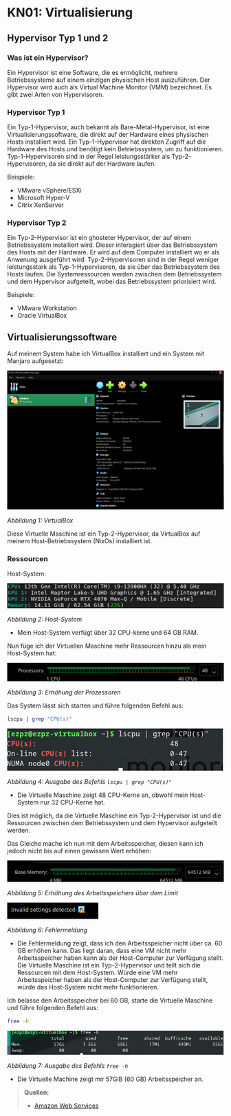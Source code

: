 # KN01: Virtualisierung

## Hypervisor Typ 1 und 2

### Was ist ein Hypervisor?

Ein Hypervisor ist eine Software, die es ermöglicht, mehrere Betriebssysteme auf einem einzigen physischen Host auszuführen. Der Hypervisor wird auch als Virtual Machine Monitor (VMM) bezeichnet. Es gibt zwei Arten von Hypervisoren.

### Hypervisor Typ 1

Ein Typ-1-Hypervisor, auch bekannt als Bare-Metal-Hypervisor, ist eine Virtualisierungssoftware, die direkt auf der Hardware eines physischen Hosts installiert wird. Ein Typ-1-Hypervisor hat direkten Zugriff auf die Hardware des Hosts und benötigt kein Betriebssystem, um zu funktionieren. Typ-1-Hypervisoren sind in der Regel leistungsstärker als Typ-2-Hypervisoren, da sie direkt auf der Hardware laufen.

Beispiele:

- VMware vSphere/ESXi
- Microsoft Hyper-V
- Citrix XenServer

### Hypervisor Typ 2

Ein Typ-2-Hypervisor ist ein ghosteter Hypervisor, der auf einem Betriebssystem installiert wird. Dieser interagiert über das Betriebssystem des Hosts mit der Hardware. Er wird auf dem Computer installiert wo er als Anwenung ausgeführt wird. Typ-2-Hypervisoren sind in der Regel weniger leistungsstark als Typ-1-Hypervisoren, da sie über das Betriebssystem des Hosts laufen. Die Systemressourcen werden zwischen dem Betriebssystem und dem Hypervisor aufgeteilt, wobei das Betriebssystem priorisiert wird.

Beispiele:

- VMware Workstation
- Oracle VirtualBox

## Virtualisierungssoftware

Auf meinem System habe ich VirtualBox installiert und ein System mit Manjaro aufgesetzt:

![1731677300661](image/Readme/1731677300661.png)

_Abbildung 1: VirtualBox_

Diese Virtuelle Maschine ist ein Typ-2-Hypervisor, da VirtualBox auf meinem Host-Betriebssystem (NixOs) installiert ist.

### Ressourcen

Host-System:

![1731677451424](image/Readme/1731677451424.png)

_Abbildung 2: Host-System_

- Mein Host-System verfügt über 32 CPU-kerne und 64 GB RAM.

Nun füge ich der Virtuellen Maschine mehr Ressourcen hinzu als mein Host-System hat:

![1731677567923](image/Readme/1731677567923.png)

_Abbildung 3: Erhöhung der Prozessoren_

Das System lässt sich starten und führe folgenden Befehl aus:

```bash
lscpu | grep "CPU(s)"
```

![1731677808858](image/Readme/1731677808858.png)

_Abbildung 4: Ausgabe des Befehls `lscpu | grep "CPU(s)"`_

- Die Virtuelle Maschine zeigt 48 CPU-Kerne an, obwohl mein Host-System nur 32 CPU-Kerne hat.

Dies ist möglich, da die Virtuelle Maschine ein Typ-2-Hypervisor ist und die Ressourcen zwischen dem Betriebssystem und dem Hypervisor aufgeteilt werden.

Das Gleiche mache ich nun mit dem Arbeitsspeicher, diesen kann ich jedoch nicht bis auf einen gewissen Wert erhöhen:

![1731677973346](image/Readme/1731677973346.png)

_Abbildung 5: Erhöhung des Arbeitsspeichers über dem Limit_

![1731677964220](image/Readme/1731677964220.png)

_Abbildung 6: Fehlermeldung_

- Die Fehlermeldung zeigt, dass ich den Arbeitsspeicher nicht über ca. 60 GB erhöhen kann. Das liegt daran, dass eine VM nicht mehr Arbeitsspeicher haben kann als der Host-Computer zur Verfügung stellt. Die Virtuelle Maschine ist ein Typ-2-Hypervisor und teilt sich die Ressourcen mit dem Host-System. Würde eine VM mehr Arbeitsspeicher haben als der Host-Computer zur Verfügung stellt, würde das Host-System nicht mehr funktionieren.

Ich belasse den Arbeitsspeicher bei 60 GB, starte die Virtuelle Maschine und führe folgenden Befehl aus:

```bash
free -h
```

![1731678318136](image/Readme/1731678318136.png)

_Abbildung 7: Ausgabe des Befehls `free -h`_

- Die Virtuelle Machine zeigt mir 57GiB (60 GB) Arbeitsspeicher an.

> **Quellen:**
>
> - [Amazon Web Services](https://aws.amazon.com/de/compare/the-difference-between-type-1-and-type-2-hypervisors/)
